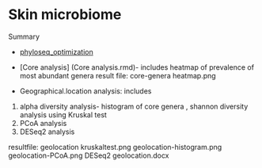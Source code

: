 # Skin microbiome



Summary
* [phyloseq_optimization](phyloseq_optimization.md)


* [Core analysis] (Core analysis.rmd)- includes heatmap of prevalence of most abundant genera
result file: core-genera heatmap.png

* Geographical.location analysis: includes
1) alpha diversity analysis- histogram of core genera , shannon diversity analysis using Kruskal test
2) PCoA analysis
3) DESeq2 analysis 

resultfile: geolocation kruskaltest.png
            geolocation-histogram.png
            geolocation-PCoA.png
            DESeq2 geolocation.docx
            

